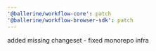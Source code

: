 ```yaml
---
'@ballerine/workflow-core': patch
'@ballerine/workflow-browser-sdk': patch
---
```


added missing changeset - fixed monorepo infra
